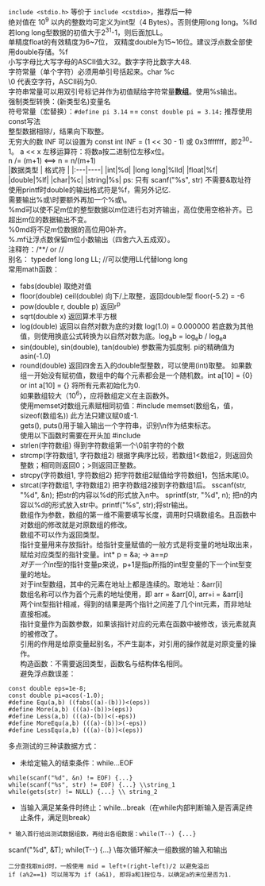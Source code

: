 `include <stdio.h>` 等价于 `include <cstdio>`，推荐后一种  
绝对值在 10<sup>9</sup> 以内的整数均可定义为int型（4 Bytes）。否则使用long long。%lld
若long long型数据的初值大于2<sup>31</sup>-1，则后面加LL。  
单精度float的有效精度为6~7位， 双精度double为15~16位。建议浮点数全部使用double存储。%f  
小写字母比大写字母的ASCII值大32。数字字符比数字大48.  
字符常量（单个字符）必须用单引号括起来。char %c  
\0 代表空字符，ASCII码为0.  
字符串常量可以用双引号标记并作为初值赋给字符常量**数组**。使用%s输出。  
强制类型转换：(新类型名)变量名  
符号常量（宏替换）：`#define pi 3.14` == `const double pi = 3.14;` 推荐使用const写法  
整型数据相除/，结果向下取整。  
无穷大的数 INF 可以设置为 const int INF = (1 << 30 - 1) 或 0x3fffffff，即2<sup>30</sup>-1。
a << x 左移运算符：将数a按二进制位左移x位。  
n /= (m+1) <==> n = n/(m+1)  
|数据类型 | 格式符 |
|:---|----|
|int|%d|
|long long|%lld|
|float|%f|
|double|%lf|
|char|%c|
|string|%s| 
ps: 只有 scanf("%s", str) 不需要&取址符  
使用printf时double的输出格式符是%f，需另外记忆.  
需要输出%或\时要额外再加一个%或\。  
%md可以使不足m位的整型数据以m位进行右对齐输出，高位使用空格补齐。已超出m位的数据输出不变。  
%0md将不足m位数据的高位用0补齐。  
%.mf让浮点数保留m位小数输出（四舍六入五成双）。  
注释符：/**/ or //  
别名： typedef long long LL; //可以使用LL代替long long  
常用math函数：
* fabs(double) 取绝对值
* floor(double) ceil(double) 向下/上取整，返回double型 floor(-5.2) = -6
* pow(double r, double p) 返回r<sup>p</sup>
* sqrt(double x) 返回算术平方根
* log(double) 返回以自然对数为底的对数 log(1.0) = 0.000000 若底数为其他值，则使用换底公式转换为以自然对数为底。log<sub>a</sub>b = log<sub>e</sub>b / log<sub>e</sub>a
* sin(double), sin(double), tan(double) 参数需为弧度制. pi的精确值为 asin(-1.0)
* round(double) 返回四舍五入的double型整数，可以使用(int)取整。
如果数组一开始没有赋初值，数组中的每个元素都会是一个随机数。int a[10] = {0} or int a[10] = {} 将所有元素初始化为0.  
如果数组较大（10<sup>6</sup>），应将数组定义在主函数外。  
使用memset对数组元素赋相同初值：#include <cstring> memset(数组名，值，sizeof(数组名)) 此方法只建议赋0或-1.  
gets(), puts()用于输入输出一个字符串，识别\n作为结束标志。  
使用以下函数时需要在开头加 #include <cstring>
* strlen(字符数组) 得到字符数组第一个\0前字符的个数
* strcmp(字符数组1, 字符数组2) 根据字典序比较，若数组1<数组2，则返回负整数；相同则返回0；>则返回正整数。 
* strcpy(字符数组1, 字符数组2) 把字符数组2赋值给字符数组1，包括末尾\0。
* strcat(字符数组1, 字符数组2) 把字符数组2接到字符数组1后。
sscanf(str, "%d", &n); 把str的内容以%d的形式放入n中。
sprintf(str, "%d", n); 把n的内容以%d的形式放入str中。printf("%s", str);将str输出。  
数组作为参数，数组的第一维不需要填写长度，调用时只填数组名。且函数中对数组的修改就是对原数组的修改。  
数组不可以作为返回类型。  
指针变量用来存放指针。给指针变量赋值的一般方式是将变量的地址取出来，赋给对应类型的指针变量。int* p = &a; -> a==*p  
对于一个int*型的指针变量p来说，p+1是指p所指的int型变量的下一个int型变量的地址。  
对于int型数组，其中的元素在地址上都是连续的。取地址：&arr[i]  
数组名称可以作为首个元素的地址使用，即 arr = &arr[0], arr+i = &arr[i]  
两个int型指针相减，得到的结果是两个指针之间差了几个int元素，而非地址直接相减。  
指针变量作为函数参数，如果该指针对应的元素在函数中被修改，该元素就真的被修改了。  
引用的作用是给原变量起别名，不产生副本，对引用的操作就是对原变量的操作。  
构造函数：不需要返回类型，函数名与结构体名相同。  
避免浮点数误差：
```
const double eps=1e-8;
const double pi=acos(-1.0);
#define Equ(a,b) ((fabs((a)-(b)))<(eps))
#define More(a,b) (((a)-(b))>(eps))
#define Less(a,b) (((a)-(b))<(-eps))
#define MoreEqu(a,b) (((a)-(b))>(-eps))
#define LessEqu(a,b) (((a)-(b))<(eps))
```
多点测试的三种读数据方式：
* 未给定输入的结束条件：while...EOF
```
while(scanf("%d", &n) != EOF) {...}
while(scanf("%s", str) != EOF) {...} \\string_1
while(gets(str) != NULL) {...} \\ string_2
```
* 当输入满足某条件时终止：while...break（在while内部判断输入是否满足终止条件，满足则break）
```while(scanf("%d %d", &a, &b), a||b) {...} \\ 若a,b至少一个不为零，循环继续
* 输入首行给出测试数据组数，再给出各组数据：while(T--) {...}
```
scanf("%d", &T);
while(T--) {...} \\每次循环解决一组数据的输入和输出
```
二分查找取mid时，一般使用 mid = left+(right-left)/2 以避免溢出  
if (a%2==1) 可以简写为 if (a&1), 即将a和1按位与，以确定a的末位是否为1. 
